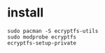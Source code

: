# install
```
sudo pacman -S ecryptfs-utils
sudo modprobe ecryptfs     
ecryptfs-setup-private    
```
